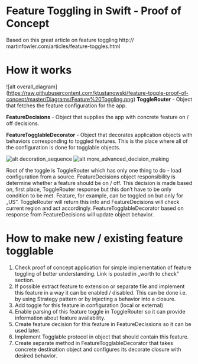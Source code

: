 # Feature Toggling in Swift - Proof of Concept
Based on this great article on feature toggling http:// martinfowler.com/articles/feature-toggles.html

# How it works
![alt overall_diagram] (https://raw.githubusercontent.com/ktustanowski/feature-toggle-proof-of-concept/master/Diagrams/Feature%20Toggling.png)
<b>ToggleRouter</b> - Object that fetches the feature configuration for the app.

<b>FeatureDecisions</b> - Object that supplies the app with concrete feature on / off decisions. 

<b>FeatureTogglableDecorator</b> - Object that decorates application objects with behaviors corresponding to toggled features. This is the place where all of the configuration is done for togglable objects.

![alt decoration_sequence](https://raw.githubusercontent.com/ktustanowski/feature-toggle-proof-of-concept/master/Diagrams/Feature%20Toggle%20Sequence.png)
![alt more_advanced_decision_making](https://raw.githubusercontent.com/ktustanowski/feature-toggle-proof-of-concept/master/Diagrams/Feature%20Toggle%20Sequence%20Region%20Check.png)

Root of the toggle is ToggleRouter which has only one thing to do - load configuration from a source.
FeatureDecisions object responsibility is determine whether a feature should be on / off. This decision is made based on, first place, ToggleRouter response but this don’t have to be only condition to be met. Feature, for example, can be toggled on but only for „US”. ToggleRouter will return this info and FeatureDecisions will check current region and act accordingly.
FeatureTogglableDecorator based on response from FeatureDecisions will update object behavior.

# How to make new / existing feature togglable
1. Check proof of concept application for simple implementation of feature toggling of better understanding. Link is posted in „worth to check” section.
2. If possible extract feature to extension or separate file and implement this feature in a way it can be enabled / disabled. This can be done i.e. by using Strategy pattern or by injecting a behavior into a closure.
3. Add toggle for this feature in configuration (local or external)
4. Enable parsing of this feature toggle in ToggleRouter so it can provide information about
feature availability.
5. Create feature decision for this feature in FeatureDecissions so it can be used later.
6. Implement Togglable protocol in object that should contain this feature.
7. Create separate method in FeatureTogglableDecorator that takes concrete destination object
and configures its decorate closure with desired behavior.
